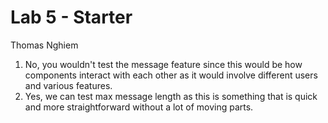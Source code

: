 # Lab 5 - Starter
Thomas Nghiem

1) No, you wouldn't test the message feature since this would be how components interact with each other as it would involve different users and various features.
2) Yes, we can test max message length as this is something that is quick and more straightforward without a lot of moving parts.